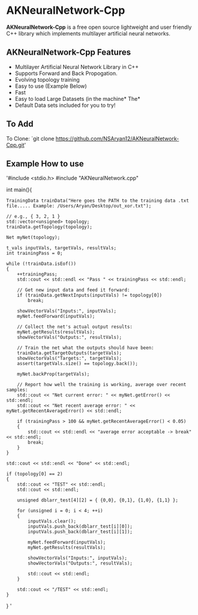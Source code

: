 # AKNeuralNetwork-Cpp
**AKNeuralNetwork-Cpp** is a free open source lightweight and user friendly C++ library which implements multilayer artificial neural networks.

## AKNeuralNetwork-Cpp Features
* Multilayer Artificial Neural Network Library in C++
* Supports Forward and Back Propogation.
* Evolving topology training
* Easy to use (Example Below)
* Fast
* Easy to load Large Datasets (in the machine* The*
* Default Data sets included for you to try!

## To Add
To Clone: `git clone https://github.com/NSAryan12/AKNeuralNetwork-Cpp.git'

## Example How to use

'#include <stdio.h>
#include "AKNeuralNetwork.cpp"

int main(){
    
    TrainingData trainData("Here goes the PATH to the training data .txt file..... Example: /Users/Aryan/Desktop/out_xor.txt");
    
    // e.g., { 3, 2, 1 }
    std::vector<unsigned> topology;
    trainData.getTopology(topology);
    
    Net myNet(topology);
    
    t_vals inputVals, targetVals, resultVals;
    int trainingPass = 0;
    
    while (!trainData.isEof())
    {
        ++trainingPass;
        std::cout << std::endl << "Pass " << trainingPass << std::endl;
        
        // Get new input data and feed it forward:
        if (trainData.getNextInputs(inputVals) != topology[0])
            break;
        
        showVectorVals("Inputs:", inputVals);
        myNet.feedForward(inputVals);
        
        // Collect the net's actual output results:
        myNet.getResults(resultVals);
        showVectorVals("Outputs:", resultVals);
        
        // Train the net what the outputs should have been:
        trainData.getTargetOutputs(targetVals);
        showVectorVals("Targets:", targetVals);
        assert(targetVals.size() == topology.back());
        
        myNet.backProp(targetVals);
        
        // Report how well the training is working, average over recent samples:
        std::cout << "Net current error: " << myNet.getError() << std::endl;
        std::cout << "Net recent average error: " << myNet.getRecentAverageError() << std::endl;
        
        if (trainingPass > 100 && myNet.getRecentAverageError() < 0.05)
        {
            std::cout << std::endl << "average error acceptable -> break" << std::endl;
            break;
        }
    }
    
    std::cout << std::endl << "Done" << std::endl;
    
    if (topology[0] == 2)
    {
        std::cout << "TEST" << std::endl;
        std::cout << std::endl;
        
        unsigned dblarr_test[4][2] = { {0,0}, {0,1}, {1,0}, {1,1} };
        
        for (unsigned i = 0; i < 4; ++i)
        {
            inputVals.clear();
            inputVals.push_back(dblarr_test[i][0]);
            inputVals.push_back(dblarr_test[i][1]);
            
            myNet.feedForward(inputVals);
            myNet.getResults(resultVals);
            
            showVectorVals("Inputs:", inputVals);
            showVectorVals("Outputs:", resultVals);
            
            std::cout << std::endl;
        }
        
        std::cout << "/TEST" << std::endl;
    }
    
}
'
